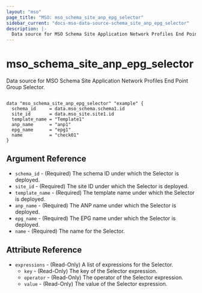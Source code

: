 ```yaml
---
layout: "mso"
page_title: "MSO: mso_schema_site_anp_epg_selector"
sidebar_current: "docs-mso-data-source-schema_site_anp_epg_selector"
description: |-
  Data source for MSO Schema Site Application Network Profiles End Point Group Selector.
---
```


# mso_schema_site_anp_epg_selector #

Data source for MSO Schema Site Application Network Profiles End Point Group Selector.

```hcl

data "mso_schema_site_anp_epg_selector" "example" {
  schema_id     = data.mso_schema.schema1.id
  site_id       = data.mso_site.site1.id
  template_name = "Template1"
  anp_name      = "anp1"
  epg_name      = "epg1"
  name          = "check01"
}

```

## Argument Reference ##

* `schema_id` - (Required) The schema ID under which the Selector is deployed.
* `site_id` - (Required) The site ID under which the Selector is deployed.
* `template_name` - (Required) The template name under which the Selector is deployed.
* `anp_name` - (Required) The ANP name under which the Selector is deployed.
* `epg_name` - (Required) The EPG name under which the Selector is deployed.
* `name` - (Required) The name for the Selector.

## Attribute Reference ##

* `expressions` - (Read-Only) A list of expressions for the Selector.
    * `key` - (Read-Only) The key of the Selector expression.
    * `operator` - (Read-Only) The operator of the Selector expression.
    * `value` - (Read-Only) The value of the Selector expression.
